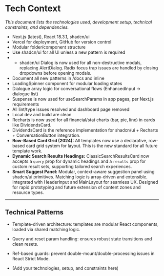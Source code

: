 # Tech Context

_This document lists the technologies used, development setup, technical constraints, and dependencies._

- Next.js (latest), React 18.3.1, shadcn/ui
- Vercel for deployment, GitHub for version control
- Modular folder/component structure
- Use shadcn/ui for all UI unless a new pattern is required
- - shadcn/ui Dialog is now used for all non-destructive modals, replacing AlertDialog. Radix focus trap issues are handled by closing dropdowns before opening modals.
- Document all new patterns in /docs and inline
- LoadingSpinner component for modular loading states
- Dialogue array logic for conversational flows (EnhancedInput → dialogue list)
- Suspense is now used for useSearchParams in app pages, per Next.js requirements
- All lint/type issues resolved and dashboard page removed
- Local dev and build are clean
- Recharts is now used for all financial/stat charts (bar, pie, line) in cards like DividendsCard.
- DividendsCard is the reference implementation for shadcn/ui + Recharts + ConversationButton integration.
- **Row-Based Card Grid (2024):** All templates now use a declarative, row-based card grid system for layout. This is the new standard for all future template work.
- **Dynamic Search Results Headings:** ClassicSearchResultsCard now accepts a `query` prop for dynamic headings and a `results` prop for custom result sets, supporting tailored search experiences.
- **Smart Suggest Panel:** Modular, context-aware suggestion panel using shadcn/ui primitives. Matching logic is array-driven and extensible. Integrated with HeaderInput and MainLayout for seamless UX. Designed for rapid prototyping and future extension of content zones and resource types.

---

## Technical Patterns
- Template-driven architecture: templates are modular React components, loaded via shared matching logic.
- Query and reset param handling: ensures robust state transitions and clean resets.
- Ref-based guards: prevent double-mount/double-processing issues in React Strict Mode.

- (Add your technologies, setup, and constraints here) 